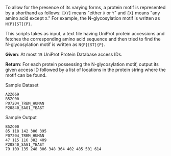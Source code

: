 To allow for the presence of its varying forms, a protein motif is represented by a shorthand as follows: `[XY]` means "either `X` or `Y`" and `{X}` means "any amino acid except `X`." For example, the N-glycosylation motif is written as `N{P}[ST]{P}`.

This scripts takes as input, a text file having UniProt protein accessions and fetches the corresponding amino acid sequence and then tried to
find the N-glycosylation motif is written as `N{P}[ST]{P}`.

**Given**: At most `15` UniProt Protein Database access IDs.

**Return**: For each protein possessing the N-glycosylation motif, output its given access ID followed by a list of locations in the protein string where the motif can be found.


Sample Dataset
```
A2Z669
B5ZC00
P07204_TRBM_HUMAN
P20840_SAG1_YEAST
```
Sample Output
```
B5ZC00
85 118 142 306 395
P07204_TRBM_HUMAN
47 115 116 382 409
P20840_SAG1_YEAST
79 109 135 248 306 348 364 402 485 501 614
```
